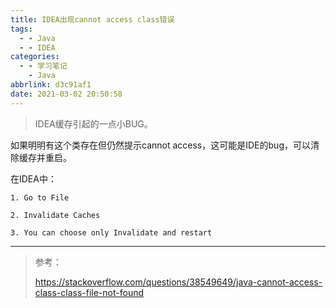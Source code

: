 ```yaml
---
title: IDEA出现cannot access class错误
tags:
  - - Java
  - - IDEA
categories:
  - - 学习笔记
    - Java
abbrlink: d3c91af1
date: 2021-03-02 20:50:58
---
```


> IDEA缓存引起的一点小BUG。

如果明明有这个类存在但仍然提示cannot access，这可能是IDE的bug，可以清除缓存并重启。

在IDEA中：

``` 
1. Go to File

2. Invalidate Caches

3. You can choose only Invalidate and restart
```

---

> 参考：
>
> https://stackoverflow.com/questions/38549649/java-cannot-access-class-class-file-not-found

